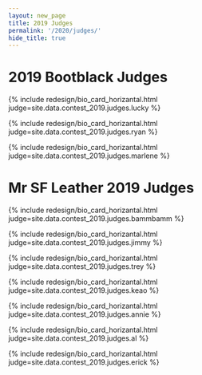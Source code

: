 ```yaml
---
layout: new_page
title: 2019 Judges
permalink: '/2020/judges/'
hide_title: true
---
```


<h1 id="bootblack-judges" class="text-center"> 2019 Bootblack Judges </h1>

<div class="mt-5"> </div>

{% include redesign/bio_card_horizantal.html judge=site.data.contest_2019.judges.lucky %}

<div class="mt-5"> </div>

{% include redesign/bio_card_horizantal.html judge=site.data.contest_2019.judges.ryan %}

<div class="mt-5"> </div>

{% include redesign/bio_card_horizantal.html judge=site.data.contest_2019.judges.marlene %}

<div class="mt-5"> </div>

<h1 id="mrsf-judges" class="mb-5 text-center"> Mr SF Leather 2019 Judges </h1>

{% include redesign/bio_card_horizantal.html judge=site.data.contest_2019.judges.bammbamm %}

<div class="mt-5"> </div>

{% include redesign/bio_card_horizantal.html judge=site.data.contest_2019.judges.jimmy %}

<div class="mt-5"> </div>

{% include redesign/bio_card_horizantal.html judge=site.data.contest_2019.judges.trey %}

<div class="mt-5"> </div>

{% include redesign/bio_card_horizantal.html judge=site.data.contest_2019.judges.keao %}

<div class="mt-5"> </div>

{% include redesign/bio_card_horizantal.html judge=site.data.contest_2019.judges.annie %}

<div class="mt-5"> </div>

{% include redesign/bio_card_horizantal.html judge=site.data.contest_2019.judges.al %}

<div class="mt-5"> </div>

{% include redesign/bio_card_horizantal.html judge=site.data.contest_2019.judges.erick %}

